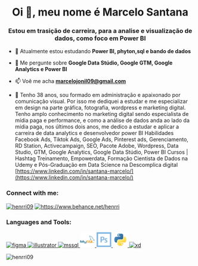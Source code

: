 <h1 align="center">Oi 👋, meu nome é Marcelo Santana</h1>
<h3 align="center">Estou em trasição de carreira, para a analise e visualização de dados, como foco em Power BI</h3>

- 🌱 Atualmente estou estudando **Power BI, phyton,sql e bando de dados**

- 💬 Me pergunte sobre **Google Data Stúdio, Google GTM, Google Analytics e Power BI**

- 📫 Voê me acha **marcelojonil09@gmail.com**

- 📄 Tenho 38 anos, sou formado em administração e apaixonado por comunicação visual. Por isso me dediquei a estudar e me especializar em design na parte gráfica, fotografia, wordpress e marketing digital. Tenho amplo conhecimento no marketing digital sendo especialista de mídia paga e performance, e como a análise de dados anda ao lado da mídia paga, nos últimos dois anos, me dedico a estudar e aplicar a carreira de data analytics e desenvolvedor power BI Habilidades Facebook Ads, Tiktok Ads, Google Ads, Pinterest ads, Gerenciamento, RD Station, Activecampaign, SEO, Pacote Adobe, Wordpress, Data Studio, GTM, Google Analytics, Google Data Stúdio, Power BI Cursos | Hashtag Treinamento, Empowerdata, Formação Cientista de Dados na Udemy e Pós-Graduação em Data Science na Descomplica digital [https://www.linkedin.com/in/santana-marcelo/](https://www.linkedin.com/in/santana-marcelo/)

<h3 align="left">Connect with me:</h3>
<p align="left">
<a href="https://instagram.com/henrri09" target="blank"><img align="center" src="https://raw.githubusercontent.com/rahuldkjain/github-profile-readme-generator/master/src/images/icons/Social/instagram.svg" alt="henrri09" height="30" width="40" /></a>
<a href="https://www.behance.net/https://www.behance.net/henrri" target="blank"><img align="center" src="https://raw.githubusercontent.com/rahuldkjain/github-profile-readme-generator/master/src/images/icons/Social/behance.svg" alt="https://www.behance.net/henrri" height="30" width="40" /></a>
</p>

<h3 align="left">Languages and Tools:</h3>
<p align="left"> <a href="https://www.figma.com/" target="_blank" rel="noreferrer"> <img src="https://www.vectorlogo.zone/logos/figma/figma-icon.svg" alt="figma" width="40" height="40"/> </a> <a href="https://www.adobe.com/in/products/illustrator.html" target="_blank" rel="noreferrer"> <img src="https://www.vectorlogo.zone/logos/adobe_illustrator/adobe_illustrator-icon.svg" alt="illustrator" width="40" height="40"/> </a> <a href="https://www.microsoft.com/en-us/sql-server" target="_blank" rel="noreferrer"> <img src="https://www.svgrepo.com/show/303229/microsoft-sql-server-logo.svg" alt="mssql" width="40" height="40"/> </a> <a href="https://www.mysql.com/" target="_blank" rel="noreferrer"> <img src="https://raw.githubusercontent.com/devicons/devicon/master/icons/mysql/mysql-original-wordmark.svg" alt="mysql" width="40" height="40"/> </a> <a href="https://www.photoshop.com/en" target="_blank" rel="noreferrer"> <img src="https://raw.githubusercontent.com/devicons/devicon/master/icons/photoshop/photoshop-line.svg" alt="photoshop" width="40" height="40"/> </a> <a href="https://www.python.org" target="_blank" rel="noreferrer"> <img src="https://raw.githubusercontent.com/devicons/devicon/master/icons/python/python-original.svg" alt="python" width="40" height="40"/> </a> <a href="https://www.adobe.com/products/xd.html" target="_blank" rel="noreferrer"> <img src="https://cdn.worldvectorlogo.com/logos/adobe-xd.svg" alt="xd" width="40" height="40"/> </a> </p>

<p><img align="center" src="https://github-readme-stats.vercel.app/api/top-langs?username=henrri09&show_icons=true&locale=en&layout=compact" alt="henrri09" /></p>


<!--
**Henrri09/henrri09** is a ✨ _special_ ✨ repository because its `README.md` (this file) appears on your GitHub profile.

Here are some ideas to get you started:

- 🔭 I’m currently working on ...
- 🌱 I’m currently learning ...
- 👯 I’m looking to collaborate on ...
- 🤔 I’m looking for help with ...
- 💬 Ask me about ...
- 📫 How to reach me: ...
- 😄 Pronouns: ...
- ⚡ Fun fact: ...
-->
